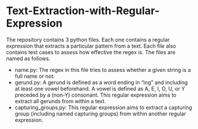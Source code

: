 # Text-Extraction-with-Regular-Expression

The repository contains 3 python files. Each one contains a regular expression that extracts a particular pattern from a text. Each file also contains test cases to assess how effective the regex is. The files are named as follows.
* name.py: The regex in this file tries to assess whether a given string is a full name or not.
* gerund.py: A gerund is defined as a word ending in “ing” and including at least one vowel beforehand. A vowel is defined as A, E, I, O, U, or Y preceded by
a (non-Y) consonant. This regular expression aims to extract all gerunds from within a text. 
* capturing_groups.py: This regular expression aims to extract a capturing group (including named capturing groups) from within another regular expression. 

